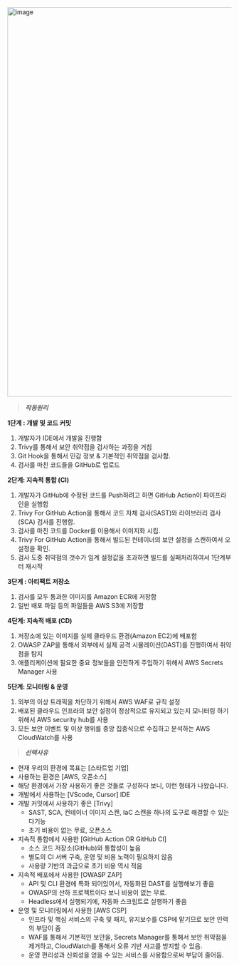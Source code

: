 
<img width="1927" height="874" alt="image" src="https://github.com/user-attachments/assets/d8a36552-a2bf-404a-a422-9d6e19c54b9e" />

> ***작동원리***


**1단계 : 개발 및 코드 커밋**

1. 개발자가 IDE에서 개발을 진행함
2. Trivy를 통해서 보안 취약점을 검사하는 과정을 거침
3. Git Hook을 통해서 민감 정보 & 기본적인 취약점을 검사함.
4. 검사를 마친 코드들을 GitHub로 업로드

**2단계: 지속적 통합 (CI)**

1. 개발자가 GitHub에 수정된 코드를 Push하려고 하면 GitHub Action이 파이프라인을 실행함
2. Trivy For GitHub Action을 통해서 코드 자체 검사(SAST)와 라이브러리 검사(SCA) 검사를 진행함.
3. 검사를 마친 코드를 Docker를 이용해서 이미지화 시킴.
4. Trivy For GitHub Action을 통해서 빌드된 컨테이너의 보안 설정을 스캔하여서 오설정을 확인.
5. 검사 도중 취약점의 갯수가 임계 설정값을 초과하면 빌드를 실패처리하여서 1단계부터 재시작

**3단계 : 아티팩트 저장소**

1. 검사를 모두 통과한 이미지를 Amazon ECR에 저장함
2. 일반 배포 파일 등의 파일들을 AWS S3에 저장함

**4단계: 지속적 배포 (CD)**

1. 저장소에 있는 이미지를 실제 클라우드 환경(Amazon EC2)에 배포함
2. OWASP ZAP을 통해서 외부에서 실제 공격 시뮬레이션(DAST)를 진행하여서 취약점을 탐지
3. 애플리케이션에 필요한 중요 정보들을 안전하게 주입하기 위해서 AWS Secrets Manager 사용

**5단계: 모니터링 & 운영**

1. 외부의 이상 트래픽을 차단하기 위해서 AWS WAF로 규칙 설정
2. 배포된 클라우드 인프라의 보안 설정이 정상적으로 유지되고 있는지 모니터링 하기 위해서
AWS security hub를 사용
3. 모든 보안 이벤트 및 이상 행위를 중앙 집중식으로 수집하고 분석하는 AWS CloudWatch를 사용

> ***선택사유***

- 현재 우리의 환경에 목표는 [스타트업 기업]
- 사용하는 환경은 [AWS, 오픈소스]
- 해당 환경에서 가장 사용하기 좋은 것들로 구성하다 보니, 이런 형태가 나왔습니다.
- 개발에서 사용하는 [VScode, Cursor] IDE
- 개발 커밋에서 사용하기 좋은 [Trivy]
    - SAST, SCA, 컨테이너 이미지 스캔, IaC 스캔을 하나의 도구로 해결할 수 있는 다기능
    - 초기 비용이 없는 무료, 오픈소스
- 지속적 통합에서 사용한 [GitHub Action OR GitHub CI]
    - 소스 코드 저장소(GitHub)와 통합성이 높음
    - 별도의 CI 서버 구축, 운영 및 비용 노력이 필요하지 않음
    - 사용량 기반의 과금으로 초기 비용 역시 적음
- 지속적 배포에서 사용한 [OWASP ZAP]
    - API 및 CLI 환경에 특화 되어있어서, 자동화된 DAST를 실행해보기 좋음
    - OWASP의 산하 프로젝트이다 보니 비용이 없는 무료.
    - Headless에서 실행되기에, 자동화 스크립트로 실행하기 좋음
- 운영 및 모니터링에서 사용한 [AWS CSP]
    - 인프라 및 핵심 서비스의 구축 및 패치, 유지보수를 CSP에 맡기므로 보안 인력의 부담이 줌
    - WAF를 통해서 기본적인 보안을, Secrets Manager를 통해서 보안 취약점을 제거하고,
    CloudWatch를 통해서 오류 기반 사고를 방지할 수 있음.
    - 운영 편리성과 신뢰성을 얻을 수 있는 서비스를 사용함으로써 부담이 줄어듬.
